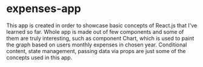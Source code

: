 # expenses-app

This app is created in order to showcase basic concepts of React.js that I've learned so far. 
Whole app is made out of few components and some of them are truly interesting, such as component Chart,
which is used to paint the graph based on users monthly expenses in chosen year.
Conditional content, state management, passing data via props are just some of the concepts used in this app. 
